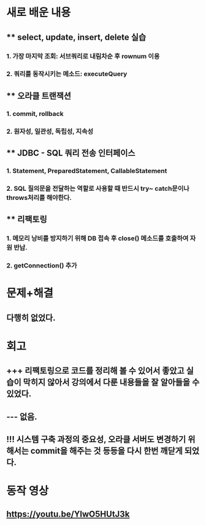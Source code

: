 # 새로 배운 내용
## ** select, update, insert, delete 실습
### 1. 가장 마지막 조회: 서브쿼리로 내림차순 후 rownum 이용
### 2. 쿼리를 동작시키는 메소드: executeQuery
## ** 오라클 트랜잭션
### 1. commit, rollback
### 2. 원자성, 일관성, 독립성, 지속성
## ** JDBC - SQL 쿼리 전송 인터페이스
### 1. Statement, PreparedStatement, CallableStatement
### 2. SQL 질의문을 전달하는 역할로 사용할 때 반드시 try~ catch문이나 throws처리를 해야한다.
## ** 리팩토링
### 1. 메모리 낭비를 방지하기 위해 DB 접속 후 close() 메소드를 호출하여 자원 반납.
### 2. getConnection() 추가

# 문제+해결
## 다행히 없었다.

# 회고
## +++ 리팩토링으로 코드를 정리해 볼 수 있어서 좋았고 실습이 막히지 않아서 강의에서 다룬 내용들을 잘 알아들을 수 있었다.
## --- 없음.
## !!! 시스템 구축 과정의 중요성, 오라클 서버도 변경하기 위해서는 commit을 해주는 것 등등을 다시 한번 깨닫게 되었다.

# 동작 영상
## https://youtu.be/YlwO5HUtJ3k
